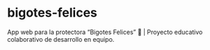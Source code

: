 # bigotes-felices
App web para la protectora “Bigotes Felices” 🐾 | Proyecto educativo colaborativo de desarrollo en equipo.
